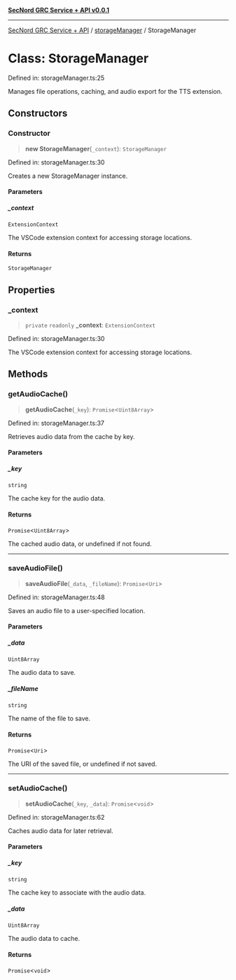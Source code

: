 [**SecNord GRC Service + API v0.0.1**](../../README.md)

***

[SecNord GRC Service + API](../../README.md) / [storageManager](../README.md) / StorageManager

# Class: StorageManager

Defined in: storageManager.ts:25

Manages file operations, caching, and audio export for the TTS extension.

## Constructors

### Constructor

> **new StorageManager**(`_context`): `StorageManager`

Defined in: storageManager.ts:30

Creates a new StorageManager instance.

#### Parameters

##### \_context

`ExtensionContext`

The VSCode extension context for accessing storage locations.

#### Returns

`StorageManager`

## Properties

### \_context

> `private` `readonly` **\_context**: `ExtensionContext`

Defined in: storageManager.ts:30

The VSCode extension context for accessing storage locations.

## Methods

### getAudioCache()

> **getAudioCache**(`_key`): `Promise`\<`Uint8Array`\>

Defined in: storageManager.ts:37

Retrieves audio data from the cache by key.

#### Parameters

##### \_key

`string`

The cache key for the audio data.

#### Returns

`Promise`\<`Uint8Array`\>

The cached audio data, or undefined if not found.

***

### saveAudioFile()

> **saveAudioFile**(`_data`, `_fileName`): `Promise`\<`Uri`\>

Defined in: storageManager.ts:48

Saves an audio file to a user-specified location.

#### Parameters

##### \_data

`Uint8Array`

The audio data to save.

##### \_fileName

`string`

The name of the file to save.

#### Returns

`Promise`\<`Uri`\>

The URI of the saved file, or undefined if not saved.

***

### setAudioCache()

> **setAudioCache**(`_key`, `_data`): `Promise`\<`void`\>

Defined in: storageManager.ts:62

Caches audio data for later retrieval.

#### Parameters

##### \_key

`string`

The cache key to associate with the audio data.

##### \_data

`Uint8Array`

The audio data to cache.

#### Returns

`Promise`\<`void`\>
